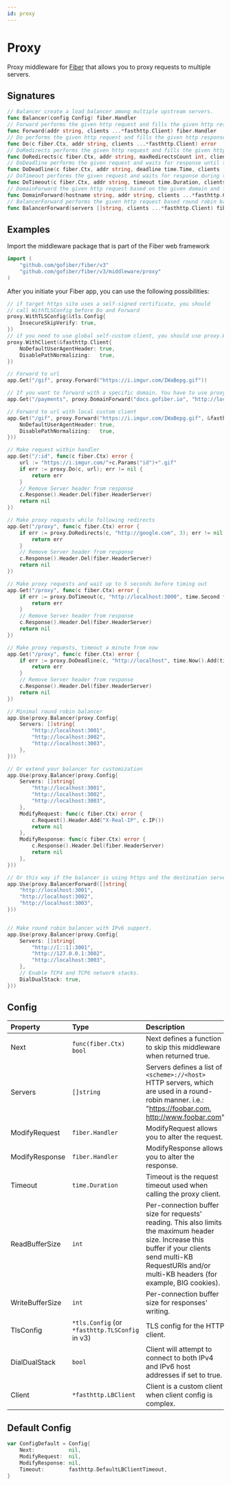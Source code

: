```yaml
---
id: proxy
---
```


# Proxy

Proxy middleware for [Fiber](https://github.com/gofiber/fiber) that allows you to proxy requests to multiple servers.

## Signatures

```go
// Balancer create a load balancer among multiple upstream servers.
func Balancer(config Config) fiber.Handler
// Forward performs the given http request and fills the given http response.
func Forward(addr string, clients ...*fasthttp.Client) fiber.Handler
// Do performs the given http request and fills the given http response.
func Do(c fiber.Ctx, addr string, clients ...*fasthttp.Client) error
// DoRedirects performs the given http request and fills the given http response while following up to maxRedirectsCount redirects.
func DoRedirects(c fiber.Ctx, addr string, maxRedirectsCount int, clients ...*fasthttp.Client) error
// DoDeadline performs the given request and waits for response until the given deadline.
func DoDeadline(c fiber.Ctx, addr string, deadline time.Time, clients ...*fasthttp.Client) error
// DoTimeout performs the given request and waits for response during the given timeout duration.
func DoTimeout(c fiber.Ctx, addr string, timeout time.Duration, clients ...*fasthttp.Client) error
// DomainForward the given http request based on the given domain and fills the given http response.
func DomainForward(hostname string, addr string, clients ...*fasthttp.Client) fiber.Handler
// BalancerForward performs the given http request based round robin balancer and fills the given http response.
func BalancerForward(servers []string, clients ...*fasthttp.Client) fiber.Handler
```

## Examples

Import the middleware package that is part of the Fiber web framework

```go
import (
    "github.com/gofiber/fiber/v3"
    "github.com/gofiber/fiber/v3/middleware/proxy"
)
```

After you initiate your Fiber app, you can use the following possibilities:

```go
// if target https site uses a self-signed certificate, you should
// call WithTLSConfig before Do and Forward
proxy.WithTLSConfig(&tls.Config{
    InsecureSkipVerify: true,
})
// if you need to use global self-custom client, you should use proxy.WithClient.
proxy.WithClient(&fasthttp.Client{
    NoDefaultUserAgentHeader: true, 
    DisablePathNormalizing:   true,
})

// Forward to url
app.Get("/gif", proxy.Forward("https://i.imgur.com/IWaBepg.gif"))

// If you want to forward with a specific domain. You have to use proxy.DomainForward.
app.Get("/payments", proxy.DomainForward("docs.gofiber.io", "http://localhost:8000"))

// Forward to url with local custom client
app.Get("/gif", proxy.Forward("https://i.imgur.com/IWaBepg.gif", &fasthttp.Client{
    NoDefaultUserAgentHeader: true, 
    DisablePathNormalizing:   true,
}))

// Make request within handler
app.Get("/:id", func(c fiber.Ctx) error {
    url := "https://i.imgur.com/"+c.Params("id")+".gif"
    if err := proxy.Do(c, url); err != nil {
        return err
    }
    // Remove Server header from response
    c.Response().Header.Del(fiber.HeaderServer)
    return nil
})

// Make proxy requests while following redirects
app.Get("/proxy", func(c fiber.Ctx) error {
    if err := proxy.DoRedirects(c, "http://google.com", 3); err != nil {
        return err
    }
    // Remove Server header from response
    c.Response().Header.Del(fiber.HeaderServer)
    return nil
})

// Make proxy requests and wait up to 5 seconds before timing out
app.Get("/proxy", func(c fiber.Ctx) error {
    if err := proxy.DoTimeout(c, "http://localhost:3000", time.Second * 5); err != nil {
        return err
    }
    // Remove Server header from response
    c.Response().Header.Del(fiber.HeaderServer)
    return nil
})

// Make proxy requests, timeout a minute from now
app.Get("/proxy", func(c fiber.Ctx) error {
    if err := proxy.DoDeadline(c, "http://localhost", time.Now().Add(time.Minute)); err != nil {
        return err
    }
    // Remove Server header from response
    c.Response().Header.Del(fiber.HeaderServer)
    return nil
})

// Minimal round robin balancer
app.Use(proxy.Balancer(proxy.Config{
    Servers: []string{
        "http://localhost:3001",
        "http://localhost:3002",
        "http://localhost:3003",
    },
}))

// Or extend your balancer for customization
app.Use(proxy.Balancer(proxy.Config{
    Servers: []string{
        "http://localhost:3001",
        "http://localhost:3002",
        "http://localhost:3003",
    },
    ModifyRequest: func(c fiber.Ctx) error {
        c.Request().Header.Add("X-Real-IP", c.IP())
        return nil
    },
    ModifyResponse: func(c fiber.Ctx) error {
        c.Response().Header.Del(fiber.HeaderServer)
        return nil
    },
}))

// Or this way if the balancer is using https and the destination server is only using http.
app.Use(proxy.BalancerForward([]string{
    "http://localhost:3001",
    "http://localhost:3002",
    "http://localhost:3003",
}))


// Make round robin balancer with IPv6 support.
app.Use(proxy.Balancer(proxy.Config{
    Servers: []string{
        "http://[::1]:3001",
        "http://127.0.0.1:3002",
        "http://localhost:3003",
    },
    // Enable TCP4 and TCP6 network stacks.
    DialDualStack: true,
}))
```

## Config

| Property        | Type                                           | Description                                                                                                                                                                                                    | Default         |
|:----------------|:-----------------------------------------------|:---------------------------------------------------------------------------------------------------------------------------------------------------------------------------------------------------------------|:----------------|
| Next            | `func(fiber.Ctx) bool`                        | Next defines a function to skip this middleware when returned true.                                                                                                                                            | `nil`           |
| Servers         | `[]string`                                     | Servers defines a list of `<scheme>://<host>` HTTP servers, which are used in a round-robin manner. i.e.: "https://foobar.com, http://www.foobar.com"                                                            | (Required)      |
| ModifyRequest   | `fiber.Handler`                                | ModifyRequest allows you to alter the request.                                                                                                                                                                 | `nil`           |
| ModifyResponse  | `fiber.Handler`                                | ModifyResponse allows you to alter the response.                                                                                                                                                               | `nil`           |
| Timeout         | `time.Duration`                                | Timeout is the request timeout used when calling the proxy client.                                                                                                                                             | 1 second        |
| ReadBufferSize  | `int`                                          | Per-connection buffer size for requests' reading. This also limits the maximum header size. Increase this buffer if your clients send multi-KB RequestURIs and/or multi-KB headers (for example, BIG cookies). | (Not specified) |
| WriteBufferSize | `int`                                          | Per-connection buffer size for responses' writing.                                                                                                                                                             | (Not specified) |
| TlsConfig       | `*tls.Config` (or `*fasthttp.TLSConfig` in v3) | TLS config for the HTTP client.                                                                                                                                                                                | `nil`           |
| DialDualStack   | `bool`                                         | Client will attempt to connect to both IPv4 and IPv6 host addresses if set to true.                                                                                                                            | `false`         |
| Client          | `*fasthttp.LBClient`                           | Client is a custom client when client config is complex.                                                                                                                                                       | `nil`           |

## Default Config

```go
var ConfigDefault = Config{
    Next:           nil,
    ModifyRequest:  nil,
    ModifyResponse: nil,
    Timeout:        fasthttp.DefaultLBClientTimeout,
}
```
